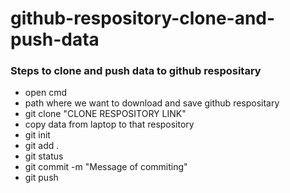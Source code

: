 # github-respository-clone-and-push-data

### Steps to clone and push data to github respositary

* open cmd 
* path where we want to download and save github respositary
* git clone "CLONE RESPOSITORY LINK"
* copy data from laptop to that respository
* git init
* git add .
* git status
* git commit -m "Message of commiting"
* git push
